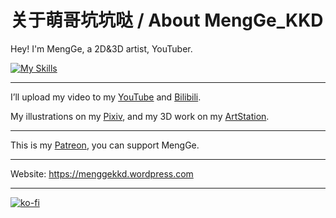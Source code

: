 <!---
menggekkd/menggekkd is a ✨ special ✨ repository because its `README.md` (this file) appears on your GitHub profile.
You can click the Preview link to take a look at your changes.
--->
# 关于萌哥坑坑哒 / About MengGe_KKD

Hey! I'm MengGe, a 2D&3D artist, YouTuber.

[![My Skills](https://skillicons.dev/icons?i=blender,md,unity,unreal,ps,ai,ae)](https://skillicons.dev)

---

I’ll upload my video to my [YouTube](https://youtube.com/@MengGe_KKD) and [Bilibili](https://space.bilibili.com/110871903).

My illustrations on my [Pixiv](https://pixiv.net/users/70363431), and my 3D work on my [ArtStation](https://artstation.com/mengge_kkd).

---

This is my [Patreon](https://patreon.com/MengGe_KKD), you can support MengGe.

---

Website: https://menggekkd.wordpress.com

---

[![ko-fi](https://ko-fi.com/img/githubbutton_sm.svg)](https://ko-fi.com/E1E1OR07H)
